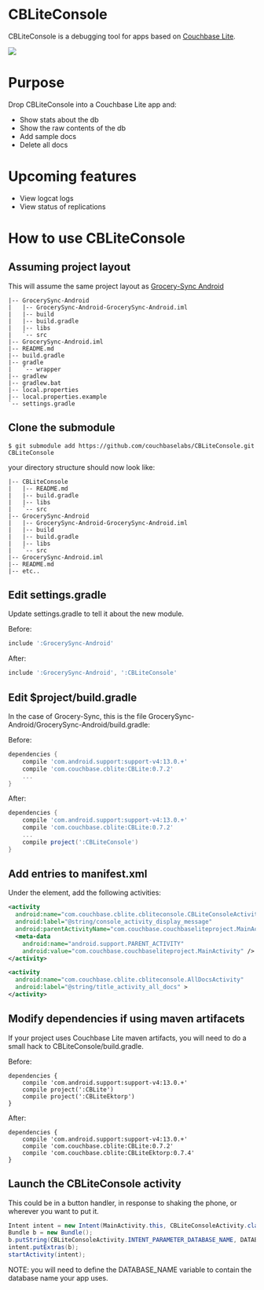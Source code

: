 
# CBLiteConsole

CBLiteConsole is a debugging tool for apps based on [Couchbase Lite](https://github.com/couchbase/couchbase-lite-android).

![](http://cl.ly/image/1U2J1p431i1Q/Screen%20Shot%202013-07-23%20at%207.02.05%20PM.png)

# Purpose

Drop CBLiteConsole into a Couchbase Lite app and:

* Show stats about the db
* Show the raw contents of the db
* Add sample docs
* Delete all docs

# Upcoming features

* View logcat logs
* View status of replications

# How to use CBLiteConsole

## Assuming project layout

This will assume the same project layout as [Grocery-Sync Android](https://github.com/couchbaselabs/GrocerySync-Android)

```
|-- GrocerySync-Android
|   |-- GrocerySync-Android-GrocerySync-Android.iml
|   |-- build
|   |-- build.gradle
|   |-- libs
|   `-- src
|-- GrocerySync-Android.iml
|-- README.md
|-- build.gradle
|-- gradle
|   `-- wrapper
|-- gradlew
|-- gradlew.bat
|-- local.properties
|-- local.properties.example
`-- settings.gradle
```

## Clone the submodule

```
$ git submodule add https://github.com/couchbaselabs/CBLiteConsole.git CBLiteConsole
```

your directory structure should now look like:

```
|-- CBLiteConsole
|   |-- README.md
|   |-- build.gradle
|   |-- libs
|   `-- src
|-- GrocerySync-Android
|   |-- GrocerySync-Android-GrocerySync-Android.iml
|   |-- build
|   |-- build.gradle
|   |-- libs
|   `-- src
|-- GrocerySync-Android.iml
|-- README.md
|-- etc..
```

## Edit settings.gradle 

Update settings.gradle to tell it about the new module.  

Before:

```groovy
include ':GrocerySync-Android'
```

After:

```groovy
include ':GrocerySync-Android', ':CBLiteConsole'
```

## Edit $project/build.gradle

In the case of Grocery-Sync, this is the file GrocerySync-Android/GrocerySync-Android/build.gradle:
 
Before:

```groovy
dependencies {
    compile 'com.android.support:support-v4:13.0.+'
    compile 'com.couchbase.cblite:CBLite:0.7.2'
    ...
}

```

After:

```groovy
dependencies {
    compile 'com.android.support:support-v4:13.0.+'
    compile 'com.couchbase.cblite:CBLite:0.7.2'
    ...
    compile project(':CBLiteConsole')
}
```

## Add entries to manifest.xml

Under the <application> element, add the following activities:

```xml
<activity
  android:name="com.couchbase.cblite.cbliteconsole.CBLiteConsoleActivity"
  android:label="@string/console_activity_display_message"
  android:parentActivityName="com.couchbase.couchbaseliteproject.MainActivity" >
  <meta-data
    android:name="android.support.PARENT_ACTIVITY"
    android:value="com.couchbase.couchbaseliteproject.MainActivity" />
</activity>

<activity
  android:name="com.couchbase.cblite.cbliteconsole.AllDocsActivity"
  android:label="@string/title_activity_all_docs" >
</activity>

```


## Modify dependencies if using maven artifacets

If your project uses Couchbase Lite maven artifacts, you will need to do a small hack to CBLiteConsole/build.gradle.

Before:

```
dependencies {
    compile 'com.android.support:support-v4:13.0.+'
    compile project(':CBLite')
    compile project(':CBLiteEktorp')
}
```

After:

```
dependencies {
    compile 'com.android.support:support-v4:13.0.+'
    compile 'com.couchbase.cblite:CBLite:0.7.2'
    compile 'com.couchbase.cblite:CBLiteEktorp:0.7.4'
}
```

## Launch the CBLiteConsole activity

This could be in a button handler, in response to shaking the phone, or wherever you want to put it.

```java
Intent intent = new Intent(MainActivity.this, CBLiteConsoleActivity.class);
Bundle b = new Bundle();
b.putString(CBLiteConsoleActivity.INTENT_PARAMETER_DATABASE_NAME, DATABASE_NAME);
intent.putExtras(b);
startActivity(intent);
```

NOTE: you will need to define the DATABASE_NAME variable to contain the database name your app uses.

